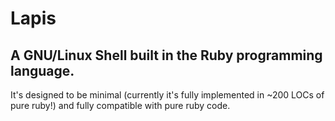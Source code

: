 # Lapis
## A GNU/Linux Shell built in the Ruby programming language.
It's designed to be minimal (currently it's fully implemented in ~200 LOCs of pure ruby!)
and fully compatible with pure ruby code.
